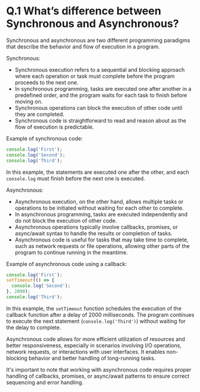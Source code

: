 # Q.1 What’s difference between Synchronous and Asynchronous?

Synchronous and asynchronous are two different programming paradigms that describe the behavior and flow of execution in a program.

Synchronous:
- Synchronous execution refers to a sequential and blocking approach where each operation or task must complete before the program proceeds to the next one.
- In synchronous programming, tasks are executed one after another in a predefined order, and the program waits for each task to finish before moving on.
- Synchronous operations can block the execution of other code until they are completed.
- Synchronous code is straightforward to read and reason about as the flow of execution is predictable.

Example of synchronous code:
```javascript
console.log('First');
console.log('Second');
console.log('Third');
```
In this example, the statements are executed one after the other, and each `console.log` must finish before the next one is executed.

Asynchronous:
- Asynchronous execution, on the other hand, allows multiple tasks or operations to be initiated without waiting for each other to complete.
- In asynchronous programming, tasks are executed independently and do not block the execution of other code.
- Asynchronous operations typically involve callbacks, promises, or async/await syntax to handle the results or completion of tasks.
- Asynchronous code is useful for tasks that may take time to complete, such as network requests or file operations, allowing other parts of the program to continue running in the meantime.

Example of asynchronous code using a callback:
```javascript
console.log('First');
setTimeout(() => {
  console.log('Second');
}, 2000);
console.log('Third');
```
In this example, the `setTimeout` function schedules the execution of the callback function after a delay of 2000 milliseconds. The program continues to execute the next statement (`console.log('Third')`) without waiting for the delay to complete.

Asynchronous code allows for more efficient utilization of resources and better responsiveness, especially in scenarios involving I/O operations, network requests, or interactions with user interfaces. It enables non-blocking behavior and better handling of long-running tasks.

It's important to note that working with asynchronous code requires proper handling of callbacks, promises, or async/await patterns to ensure correct sequencing and error handling.